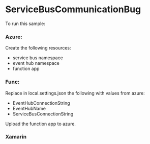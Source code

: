 # ServiceBusCommunicationBug

To run this sample:

### Azure:

Create the following resources:
- service bus namespace
- event hub namespace
- function app

### Func:

Replace in local.settings.json the following with values from azure:
- EventHubConnectionString
- EventHubName
- ServiceBusConnectionString

Upload the function app to azure.

### Xamarin
